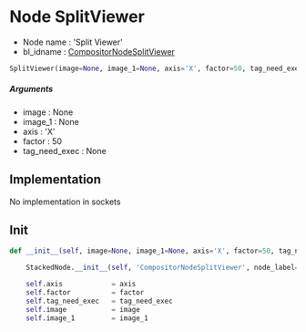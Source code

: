 # Node SplitViewer

- Node name : 'Split Viewer'
- bl_idname : [CompositorNodeSplitViewer](https://docs.blender.org/api/current/bpy.types.CompositorNodeSplitViewer.html)


``` python
SplitViewer(image=None, image_1=None, axis='X', factor=50, tag_need_exec=None, node_label=None, node_color=None)
```
##### Arguments

- image : None
- image_1 : None
- axis : 'X'
- factor : 50
- tag_need_exec : None

## Implementation

No implementation in sockets

## Init

``` python
def __init__(self, image=None, image_1=None, axis='X', factor=50, tag_need_exec=None, node_label=None, node_color=None):

    StackedNode.__init__(self, 'CompositorNodeSplitViewer', node_label=node_label, node_color=node_color)

    self.axis            = axis
    self.factor          = factor
    self.tag_need_exec   = tag_need_exec
    self.image           = image
    self.image_1         = image_1
```
